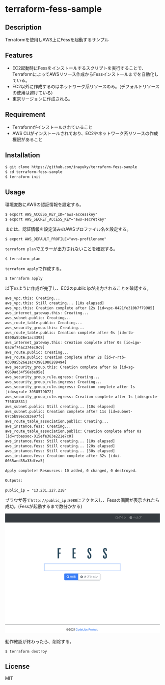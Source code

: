 # terraform-fess-sample

## Description
Terraformを使用しAWS上にFessを起動するサンプル

## Features
- EC2起動時にFessをインストールするスクリプトを実行することで、TerraformによってAWSリソース作成からFessインストールまでを自動化している。  
- EC2以外に作成するのはネットワーク系リソースのみ。(デフォルトリソースの使用は避けている)  
- 東京リージョンに作成される。

## Requirement

- Terraformがインストールされていること
- AWS CLIがインストールされており、EC2やネットワーク系リソースの作成権限があること

## Installation

```
$ git clone https://github.com/inayuky/terraform-fess-sample
$ cd terraform-fess-sample
$ terraform init
```

## Usage

環境変数にAWSの認証情報を設定する。

```
$ export AWS_ACCESS_KEY_ID="aws-accesskey"
$ export AWS_SECRET_ACCESS_KEY="aws-secretkey"
```

または、認証情報を設定済みのAWSプロファイル名を設定する。

```
$ export AWS_DEFAULT_PROFILE="aws-profilename"
```

`terraform plan`でエラーが出力されないことを確認する。

```
$ terraform plan
```

`terraform apply`で作成する。

```
$ terraform apply
```

以下のように作成が完了し、EC2のpublic ipが出力されることを確認する。

```
aws_vpc.this: Creating...
aws_vpc.this: Still creating... [10s elapsed]
aws_vpc.this: Creation complete after 12s [id=vpc-0421fe310b7f79985]
aws_internet_gateway.this: Creating...
aws_subnet.public: Creating...
aws_route_table.public: Creating...
aws_security_group.this: Creating...
aws_route_table.public: Creation complete after 0s [id=rtb-0300a5b26e1ac4398]
aws_internet_gateway.this: Creation complete after 0s [id=igw-0a3ef74ac374ec9c9]
aws_route.public: Creating...
aws_route.public: Creation complete after 2s [id=r-rtb-0300a5b26e1ac43981080289494]
aws_security_group.this: Creation complete after 6s [id=sg-0969ad34f56abe95e]
aws_security_group_rule.egress: Creating...
aws_security_group_rule.ingress: Creating...
aws_security_group_rule.ingress: Creation complete after 1s [id=sgrule-3958579072]
aws_security_group_rule.egress: Creation complete after 1s [id=sgrule-776018831]
aws_subnet.public: Still creating... [10s elapsed]
aws_subnet.public: Creation complete after 11s [id=subnet-07c5b99ecc83e97fc]
aws_route_table_association.public: Creating...
aws_instance.fess: Creating...
aws_route_table_association.public: Creation complete after 0s [id=rtbassoc-015efe383e221e7c0]
aws_instance.fess: Still creating... [10s elapsed]
aws_instance.fess: Still creating... [20s elapsed]
aws_instance.fess: Still creating... [30s elapsed]
aws_instance.fess: Creation complete after 32s [id=i-0035aed35a33dfea5]

Apply complete! Resources: 10 added, 0 changed, 0 destroyed.

Outputs:

public_ip = "13.231.227.218"
```

ブラウザ等で`http://public_ip:8080`にアクセスし、Fessの画面が表示されたら成功。(Fessが起動するまで数分かかる)

![](2021-08-10-16-03-24.png)

動作確認が終わったら、削除する。

```
$ terraform destroy
```

## License

MIT
